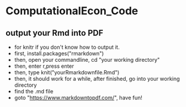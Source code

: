 # ComputationalEcon_Code
## output your Rmd into PDF
- for knitr if you don't know how to output it.
- first, install.packages("rmarkdown")
- then, open your commandline, cd "your working directory"
- then, enter r,press enter
- then, type knit("yourRmarkdownfile.Rmd")
- then, it should work for a while, after finished, go into your working directory
- find the .md file
- goto "https://www.markdowntopdf.com/", have fun!
